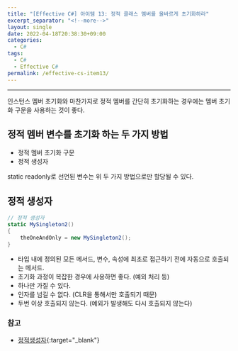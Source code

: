 ```yaml
---
title: "[Effective C#] 아이템 13: 정적 클래스 멤버를 올바르게 초기화하라"
excerpt_separator: "<!--more-->"
layout: single
date: 2022-04-18T20:38:30+09:00
categories:
  - C#
tags:
  - C#
  - Effective C#
permalink: /effective-cs-item13/
---
```

---
인스턴스 멤버 초기화와 마찬가지로 정적 멤버를 간단히 초기화하는 경우에는 멤버 초기화 구문을 사용하는 것이 좋다.
<!--more-->

## 정적 멤버 변수를 초기화 하는 두 가지 방법
* 정적 멤버 초기화 구문
* 정적 생성자

static readonly로 선언된 변수는 위 두 가지 방법으로만 할당될 수 있다.

## 정적 생성자
```cs
// 정적 생성자
static MySingleton2()
{
	theOneAndOnly = new MySingleton2();
}
```
* 타입 내에 정의된 모든 메서드, 변수, 속성에 최초로 접근하기 전에 자동으로 호출되는 메서드.
* 초기화 과정이 복잡한 경우에 사용하면 좋다. (예외 처리 등)
* 하나만 가질 수 있다.
* 인자를 넘길 수 없다. (CLR을 통해서만 호출되기 때문)
* 두번 이상 호출되지 않는다. (예외가 발생해도 다시 호출되지 않는다)

### 참고

* [정적생성자](https://docs.microsoft.com/ko-kr/dotnet/csharp/programming-guide/classes-and-structs/static-constructors){:target="_blank"}
